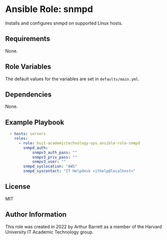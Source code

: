 # Ansible Role: snmpd

Installs and configures snmpd on supported Linux hosts.

## Requirements

None.

## Role Variables

The default values for the variables are set in `defaults/main.yml`.

## Dependencies

None.

## Example Playbook

```yaml
  - hosts: servers
    roles:
      - role: huit-academictechnology-ops.ansible-role-snmpd
        snmpd_auth:
            snmpv3_auth_pass: ""
            snmpv3_priv_pass: ""
            snmpv3_user: ""
        snmpd_syslocation: "AWS"
        snmpd_syscontact: "IT Helpdesk <ithelp@localhost>"
```

## License

MIT

## Author Information

This role was created in 2022 by Arthur Barrett as a member of the Harvard University IT Academic Technology group.